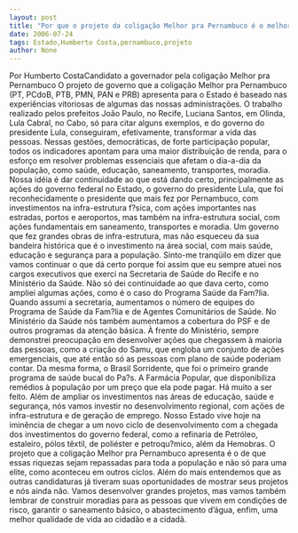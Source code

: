 ```yaml
---
layout: post
title: "Por que o projeto da coligação Melhor pra Pernambuco é o melhor para o Estado? (Humberto Costa)"
date: 2006-07-24
tags: Estado,Humberto Costa,pernambuco,projeto
author: None
---
```

Por Humberto CostaCandidato a governador pela coligação Melhor pra Pernambuco
O projeto de governo que a coligação Melhor pra Pernambuco (PT, PCdoB, PTB, PMN, PAN e PRB) apresenta para o Estado é baseado nas experiências vitoriosas de algumas das nossas administrações. O trabalho realizado pelos prefeitos João Paulo, no Recife, Luciana Santos, em Olinda, Lula Cabral, no Cabo, só para citar alguns exemplos, e do governo do presidente Lula, conseguiram, efetivamente, transformar a vida das pessoas. Nessas gestões, democráticas, de forte participação popular, todos os indicadores apontam para uma maior distribuição de renda, para o esforço em resolver problemas essenciais que afetam o dia-a-dia da população, como saúde, educação, saneamento, transportes, moradia.
Nossa idéia é dar continuidade ao que está dando certo, principalmente as ações do governo federal no Estado, o governo do presidente Lula, que foi reconhecidamente o presidente que mais fez por Pernambuco, com investimentos na infra-estrutura f?sica, com ações importantes nas estradas, portos e aeroportos, mas também na infra-estrutura social, com ações fundamentais em saneamento, transportes e moradia. Um governo que fez grandes obras de infra-estrutura, mas não esqueceu da sua bandeira histórica que é o investimento na área social, com mais saúde, educação e segurança para a população. 
Sinto-me tranqüilo em dizer que vamos continuar o que dá certo porque foi assim que eu sempre atuei nos cargos executivos que exerci na Secretaria de Saúde do Recife e no Ministério da Saúde. Não só dei continuidade ao que dava certo, como ampliei algumas ações, como é o caso do Programa Saúde da Fam?lia. Quando assumi a secretaria, aumentamos o número de equipes do Programa de Saúde da Fam?lia e de Agentes Comunitários de Saúde. No Ministério da Saúde nós também aumentamos a cobertura do PSF e de outros programas da atenção básica.
À frente do Ministério, sempre demonstrei preocupação em desenvolver ações que chegassem à maioria das pessoas, como a criação do Samu, que engloba um conjunto de ações emergenciais, que até então só as pessoas com plano de saúde poderiam contar. Da mesma forma, o Brasil Sorridente, que foi o primeiro grande programa de saúde bucal do Pa?s. A Farmácia Popular, que disponibiliza remédios à população por um preço que ela pode pagar. 
Há muito a ser feito. Além de ampliar os investimentos nas áreas de educação, saúde e segurança, nós vamos investir no desenvolvimento regional, com ações de infra-estrutura e de geração de emprego. 
Nosso Estado vive hoje na iminência de chegar a um novo ciclo de desenvolvimento com a chegada dos investimentos do governo federal, como a refinaria de Petróleo, estaleiro, pólos têxtil, de poliéster e petroqu?mico, além da Hemobras. O projeto que a coligação Melhor pra Pernambuco apresenta é o de que essas riquezas sejam repassadas para toda a população e não só para uma elite, como aconteceu em outros ciclos. Além do mais entendemos que as outras candidaturas já tiveram suas oportunidades de mostrar seus projetos e nós ainda não. 
Vamos desenvolver grandes projetos, mas vamos também lembrar de construir moradias para as pessoas que vivem em condições de risco, garantir o saneamento básico, o abastecimento d’água, enfim, uma melhor qualidade de vida ao cidadão e a cidadã. 